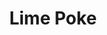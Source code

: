 ---
abv: 4.7%
alt:
availability: Keg
bitterness: 
description: Our traditional Berliner Weisse aged on limes. We utilize a no boil process and age the beer in barrels for 3-6 months.
gravity: 
hops: 
ibu: N/A
img: poke.jpg
layout: beer
malt: 
modal-id: poke-lime
title: Lime Poke
on-tap: yup
sourness: 
style: Berliner Weisse
---
